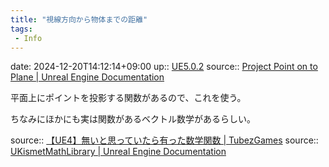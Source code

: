```yaml
---
title: "視線方向から物体までの距離"
tags:
 - Info
---
```


date: 2024-12-20T14:12:14+09:00
up:: [UE5.0.2](../Bar/App/UE5.0.2.md)
source:: [Project Point on to Plane | Unreal Engine Documentation](https://docs.unrealengine.com/5.0/en-US/BlueprintAPI/Math/Vector/ProjectPointontoPlane/)

平面上にポイントを投影する関数があるので、これを使う。

ちなみにほかにも実は関数があるベクトル数学があるらしい。

source:: [【UE4】無いと思っていたら有った数学関数 | TubezGames](https://www.tubezgames.com/2017/10/ue4-functions/)
source:: [UKismetMathLibrary | Unreal Engine Documentation](https://docs.unrealengine.com/5.0/en-US/API/Runtime/Engine/Kismet/UKismetMathLibrary/)